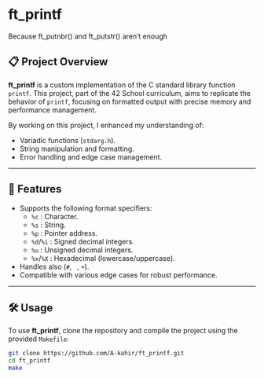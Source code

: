 # ft_printf
Because ft_putnbr() and ft_putstr() aren’t enough

## 📋 Project Overview

**ft_printf** is a custom implementation of the C standard library function `printf`. This project, part of the 42 School curriculum, aims to replicate the behavior of `printf`, focusing on formatted output with precise memory and performance management. 

By working on this project, I enhanced my understanding of:
- Variadic functions (`stdarg.h`).
- String manipulation and formatting.
- Error handling and edge case management.

---

## 🚀 Features

- Supports the following format specifiers:
  - `%c` : Character.
  - `%s` : String.
  - `%p` : Pointer address.
  - `%d`/`%i` : Signed decimal integers.
  - `%u` : Unsigned decimal integers.
  - `%x`/`%X` : Hexadecimal (lowercase/uppercase).
- Handles also (`#`, ` `, `+`).
- Compatible with various edge cases for robust performance.

---

## 🛠️ Usage

To use **ft_printf**, clone the repository and compile the project using the provided `Makefile`:

```bash
git clone https://github.com/A-kahir/ft_printf.git
cd ft_printf
make
